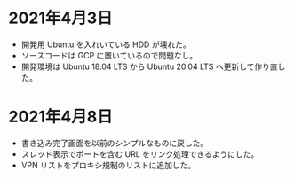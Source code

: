 # 2021年4月3日

- 開発用 Ubuntu を入れいている HDD が壊れた。
- ソースコードは GCP に置いているので問題なし。
- 開発環境は Ubuntu 18.04 LTS から Ubuntu 20.04 LTS へ更新して作り直した。

# 2021年4月8日

- 書き込み完了画面を以前のシンプルなものに戻した。
- スレッド表示でポートを含む URL をリンク処理できるようにした。
- VPN リストをプロキシ規制のリストに追加した。
